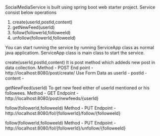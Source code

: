 SocialMediaService is built using spring boot web starter project. Service consist below operations 

1. create(userId,postId,content)
2. getNewFeed(userId)
3. follow(followerId,followeeId)
4. unfollow(followerId,followeeId)

You can start running the service by running ServiceApp class as normal java applicatiom. ServiceApp class is main class to start the service.

create(userId,postId,content) 
It is post method which addeds new post in data collection. Method - POST
End point - http://localhost:8080/post/create/
Use Form Data as
userId - 
postId - 
content - 

getNewFeed(userId)
To get new feed either of userId mentioned or his followees. Method - GET
Endpoint - http://localhost:8080/post/newfeeds/{userId}

follow(followerId,followeeId)
Method - PUT
Endpoint - http://localhost:8080/fol/{followerId}/follow/{followeeId}

follow(followerId,followeeId)
Method - PUT
Endpoint - http://localhost:8080/fol/{followerId}/unfollow/{followeeId}
